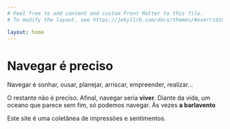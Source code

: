 ```yaml
---
# Feel free to add content and custom Front Matter to this file.
# To modify the layout, see https://jekyllrb.com/docs/themes/#overriding-theme-defaults

layout: home
---
```

# Navegar é preciso

Navegar é sonhar, ousar, planejar, arriscar, empreender, realizar…

O restante não é preciso. Afinal, navegar seria **viver**. Diante da vida, um oceano que parece sem fim, só podemos navegar. Às vezes **a barlavento**

Este site é uma coletânea de impressões e sentimentos.